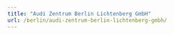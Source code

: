 ```yaml
---
title: "Audi Zentrum Berlin Lichtenberg GmbH"
url: /berlin/audi-zentrum-berlin-lichtenberg-gmbh/
---
```

